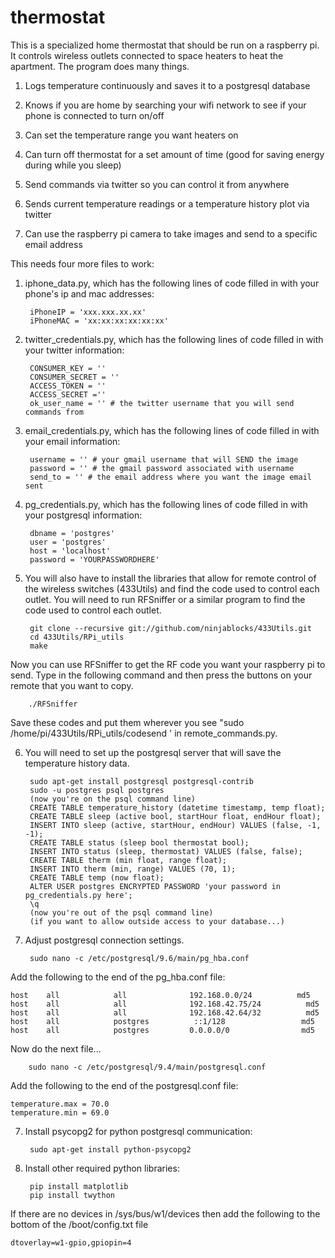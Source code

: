 # thermostat

This is a specialized home thermostat that should be run on a raspberry pi.  It controls wireless outlets connected to space heaters to heat the apartment.  The program does many things.

1) Logs temperature continuously and saves it to a postgresql database

2) Knows if you are home by searching your wifi network to see if your phone is connected to turn on/off

3) Can set the temperature range you want heaters on

4) Can turn off thermostat for a set amount of time (good for saving energy during while you sleep)

5) Send commands via twitter so you can control it from anywhere

6) Sends current temperature readings or a temperature history plot via twitter

7) Can use the raspberry pi camera to take images and send to a specific email address

This needs four more files to work:

1) iphone_data.py, which has the following lines of code filled in with your phone's ip and mac addresses:

        iPhoneIP = 'xxx.xxx.xx.xx'
        iPhoneMAC = 'xx:xx:xx:xx:xx:xx'

2) twitter_credentials.py, which has the following lines of code filled in with your twitter information:

        CONSUMER_KEY = ''
        CONSUMER_SECRET = ''
        ACCESS_TOKEN = ''
        ACCESS_SECRET =''
        ok_user_name = '' # the twitter username that you will send commands from

3) email_credentials.py, which has the following lines of code filled in with your email information:

        username = '' # your gmail username that will SEND the image
        password = '' # the gmail password associated with username
        send_to = '' # the email address where you want the image email sent

4) pg_credentials.py, which has the following lines of code filled in with your postgresql information:

        dbname = 'postgres'
        user = 'postgres'
        host = 'localhost'
        password = 'YOURPASSWORDHERE'

5) You will also have to install the libraries that allow for remote control of the wireless switches (433Utils) and find the code used to control each outlet.  You will need to run RFSniffer or a similar program to find the code used to control each outlet.

        git clone --recursive git://github.com/ninjablocks/433Utils.git
        cd 433Utils/RPi_utils
        make
	
Now you can use RFSniffer to get the RF code you want your raspberry pi to send.  Type in the following command and then press the buttons on your remote that you want to copy.

        ./RFSniffer

Save these codes and put them wherever you see "sudo /home/pi/433Utils/RPi_utils/codesend ' in remote_commands.py.


6) You will need to set up the postgresql server that will save the temperature history data.

        sudo apt-get install postgresql postgresql-contrib
        sudo -u postgres psql postgres
        (now you're on the psql command line)
        CREATE TABLE temperature_history (datetime timestamp, temp float);
        CREATE TABLE sleep (active bool, startHour float, endHour float);
        INSERT INTO sleep (active, startHour, endHour) VALUES (false, -1, -1);
        CREATE TABLE status (sleep bool thermostat bool);
        INSERT INTO status (sleep, thermostat) VALUES (false, false);
        CREATE TABLE therm (min float, range float);
        INSERT INTO therm (min, range) VALUES (70, 1);
        CREATE TABLE temp (now float);
        ALTER USER postgres ENCRYPTED PASSWORD 'your password in pg_credentials.py here';
        \q
        (now you're out of the psql command line)
        (if you want to allow outside access to your database...)
	
7) Adjust postgresql connection settings.

        sudo nano -c /etc/postgresql/9.6/main/pg_hba.conf
Add the following to the end of the pg_hba.conf file:
        
	host    all            all              192.168.0.0/24          md5
	host    all            all              192.168.42.75/24          md5
	host    all            all              192.168.42.64/32          md5
	host    all            postgres          ::1/128                 md5
	host    all            postgres         0.0.0.0/0                md5       

Now do the next file...

        sudo nano -c /etc/postgresql/9.4/main/postgresql.conf
Add the following to the end of the postgresql.conf file:

	temperature.max = 70.0
	temperature.min = 69.0

7) Install psycopg2 for python postgresql communication:

        sudo apt-get install python-psycopg2
	
8) Install other required python libraries:

        pip install matplotlib
        pip install twython
	
If there are no devices in /sys/bus/w1/devices then add the following to the bottom of the /boot/config.txt file
        
	dtoverlay=w1-gpio,gpiopin=4

